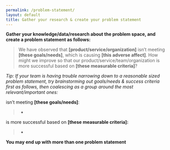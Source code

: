 ```yaml
---
permalink: /problem-statement/
layout: default
title: Gather your research & create your problem statement
---
```


**Gather your knowledge/data/research about the problem space, and
    create a problem statement as follows:**


 >We have observed that **[product/service/organization]** isn’t meeting
 **[these goals/needs]**, which is causing **[this adverse affect]**. How might we improve so that our
 product/service/team/organization is more successful based on **[these measurable
 criteria]**?

*Tip: If your team is having trouble narrowing down to a reasonable
sized problem statement, try brainstorming out goals/needs & success
criteria first as follows, then coalescing as a group around the most
relevant/important ones:*

isn’t meeting **[these goals/needs]**:

> - 

is more successful based on **[these measurable criteria]:**

> -   

**You may end up with more than one problem statement**

